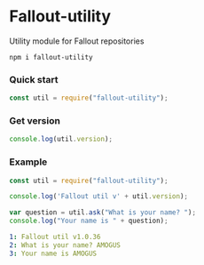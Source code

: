 # Fallout-utility
Utility module for Fallout repositories

```
npm i fallout-utility
```

### Quick start
```js
const util = require("fallout-utility");
```

### Get version
```js
console.log(util.version);
```

### Example
```js
const util = require("fallout-utility");

console.log('Fallout util v' + util.version);

var question = util.ask("What is your name? ");
console.log("Your name is " + question);
```
```yml
1: Fallout util v1.0.36
2: What is your name? AMOGUS
3: Your name is AMOGUS
```
